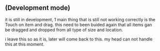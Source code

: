 ## (Development mode)

it is still in development, 1 main thing that is still not working correctly is the Touch on item and drag.
this need to been buided again that all items gan be dragged and dropped from all type of size and location.

i leave this so as it is, later will come back to this. my head can not handle this at this moment.
